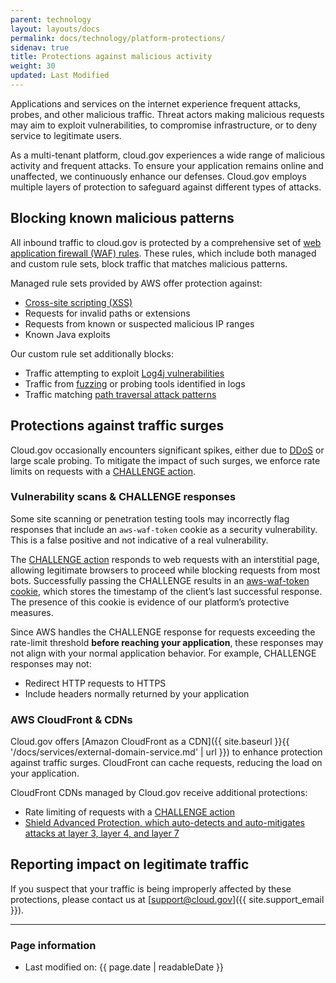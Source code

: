 ```yaml
---
parent: technology
layout: layouts/docs
permalink: docs/technology/platform-protections/
sidenav: true
title: Protections against malicious activity
weight: 30
updated: Last Modified
---
```


Applications and services on the internet experience frequent attacks, probes, and other malicious traffic. Threat actors making malicious requests may aim to exploit vulnerabilities, to compromise infrastructure, or to deny service to legitimate users.

As a multi-tenant platform, cloud.gov experiences a wide range of malicious activity and frequent attacks. To ensure your application remains online and unaffected, we continuously enhance our defenses. Cloud.gov employs multiple layers of protection to safeguard against different types of attacks.

## Blocking known malicious patterns

All inbound traffic to cloud.gov is protected by a comprehensive set of [web application firewall (WAF) rules](https://aws.amazon.com/waf/). These rules, which include both managed and custom rule sets, block traffic that matches malicious patterns.

Managed rule sets provided by AWS offer protection against:

- [Cross-site scripting (XSS)](https://owasp.org/www-community/attacks/xss/)
- Requests for invalid paths or extensions
- Requests from known or suspected malicious IP ranges
- Known Java exploits

Our custom rule set additionally blocks:

- Traffic attempting to exploit [Log4j vulnerabilities](https://www.cisa.gov/news-events/news/apache-log4j-vulnerability-guidance)
- Traffic from [fuzzing](https://owasp.org/www-community/Fuzzing) or probing tools identified in logs
- Traffic matching [path traversal attack patterns](https://owasp.org/www-community/attacks/Path_Traversal)

## Protections against traffic surges

Cloud.gov occasionally encounters significant spikes, either due to [DDoS](https://www.cloudflare.com/learning/ddos/what-is-a-ddos-attack/) or large scale probing. To mitigate the impact of such surges, we enforce rate limits on requests with a [CHALLENGE action][challenge action].

### Vulnerability scans & CHALLENGE responses

Some site scanning or penetration testing tools may incorrectly flag responses that include an `aws-waf-token` cookie as a security vulnerability. This is a false positive and not indicative of a real vulnerability.

The [CHALLENGE action](https://docs.aws.amazon.com/waf/latest/APIReference/API_ChallengeAction.html) responds to web requests with an interstitial page, allowing legitimate browsers to proceed while blocking requests from most bots. Successfully passing the CHALLENGE results in an [aws-waf-token cookie](https://docs.aws.amazon.com/waf/latest/developerguide/waf-tokens-details.html), which stores the timestamp of the client’s last successful response. The presence of this cookie is evidence of our platform’s protective measures.

Since AWS handles the CHALLENGE response for requests exceeding the rate-limit threshold **before reaching your application**, these responses may not align with your normal application behavior. For example, CHALLENGE responses may not:

- Redirect HTTP requests to HTTPS
- Include headers normally returned by your application

### AWS CloudFront & CDNs

Cloud.gov offers [Amazon CloudFront as a CDN]({{ site.baseurl }}{{ '/docs/services/external-domain-service.md' | url }}) to enhance protection against traffic surges.  CloudFront can cache requests, reducing the load on your application.

CloudFront CDNs managed by Cloud.gov receive additional protections:

- Rate limiting of requests with a [CHALLENGE action][challenge action]
- [Shield Advanced Protection, which auto-detects and auto-mitigates attacks at layer 3, layer 4, and layer 7](https://docs.aws.amazon.com/waf/latest/developerguide/ddos-overview.html)

## Reporting impact on legitimate traffic

If you suspect that your traffic is being improperly affected by these protections, please contact us at [support@cloud.gov]({{ site.support_email }}).

---

### Page information

- Last modified on: {{ page.date | readableDate }}

[challenge action]: https://docs.aws.amazon.com/waf/latest/developerguide/waf-captcha-and-challenge.html
